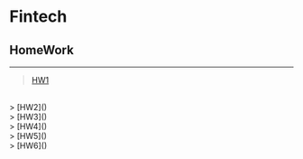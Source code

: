 # Fintech
## HomeWork
______
> [HW1](https://github.com/yan-hao-yu/Fintech/tree/main/HW1)
</br>
> [HW2]()
</br>
> [HW3]()
</br>
> [HW4]()
</br>
> [HW5]()
</br>
> [HW6]()
</br>
